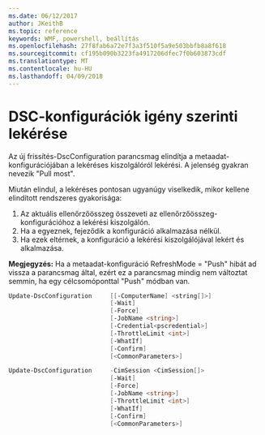 ```yaml
---
ms.date: 06/12/2017
author: JKeithB
ms.topic: reference
keywords: WMF, powershell, beállítás
ms.openlocfilehash: 27f8fab6a72e7f3a3f510f5a9e503bbfb8a8f618
ms.sourcegitcommit: cf195b090b3223fa4917206dfec7f0b603873cdf
ms.translationtype: MT
ms.contentlocale: hu-HU
ms.lasthandoff: 04/09/2018
---
```

# <a name="on-demand-pull-of-dsc-configurations"></a>DSC-konfigurációk igény szerinti lekérése

Az új frissítés-DscConfiguration parancsmag elindítja a metaadat-konfigurációjában a lekéréses kiszolgálóról lekérési. A jelenség gyakran nevezik "Pull most".


Miután elindul, a lekéréses pontosan ugyanúgy viselkedik, mikor kellene elindított rendszeres gyakorisága:

1. Az aktuális ellenőrzőösszeg összeveti az ellenőrzőösszeg-konfigurációhoz a lekérési kiszolgálón.
2. Ha a egyeznek, fejeződik a konfiguráció alkalmazása nélkül.
3. Ha ezek eltérnek, a konfiguráció a lekérési kiszolgálójával lekért és alkalmazása.

**Megjegyzés:** Ha a metaadat-konfiguráció RefreshMode = "Push" hibát ad vissza a parancsmag által, ezért ez a parancsmag mindig nem változtat semmin, ha egy célcsomóponttal "Push" módban van.

```powershell
Update-DscConfiguration     [[-ComputerName] <string[]>]
                            [-Wait]
                            [-Force]
                            [-JobName <string>]
                            [-Credential<pscredential>]
                            [-ThrottleLimit <int>]
                            [-WhatIf]
                            [-Confirm]
                            [<CommonParameters>]

Update-DscConfiguration     -CimSession <CimSession[]>
                            [-Wait]
                            [-Force]
                            [-JobName <string>]
                            [-ThrottleLimit <int>]
                            [-WhatIf]
                            [-Confirm]
                            [<CommonParameters>]
```